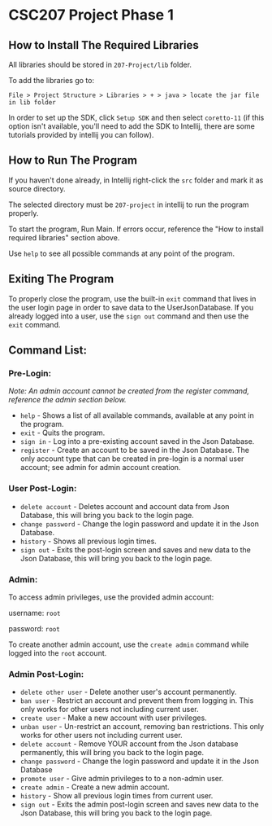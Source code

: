 # CSC207 Project Phase 1

## How to Install The Required Libraries

All libraries should be stored in `207-Project/lib` folder.

To add the libraries go to:

`File > Project Structure > Libraries > + > java > locate the jar file in lib folder` 

In order to set up the SDK, click `Setup SDK` and then select `coretto-11` (if this option isn't available, you'll need to add the SDK to Intellij, there are some tutorials provided by intellij you can follow).

## How to Run The Program

If you haven't done already, in Intellij right-click the `src` folder and mark it as source directory.

The selected directory must be `207-project` in intellij to run the program properly.

To start the program, Run Main. If errors occur, reference the "How to install required libraries" section above.

Use `help` to see all possible commands at any point of the program. 

## Exiting The Program

To properly close the program, use the built-in `exit` command that lives in the user login page in order to save data to the UserJsonDatabase. If you already logged into a user, use the `sign out` command and then use the `exit` command.

## Command List:

### Pre-Login:

*Note: An admin account cannot be created from the register command, reference the admin section below.*

* `help` - Shows a list of all available commands, available at any point in the program.
* `exit` - Quits the program.
* `sign in` - Log into a pre-existing account saved in the Json Database.
* `register` - Create an account to be saved in the Json Database. The only account type that can be created  in pre-login is a normal user account; see admin for admin account creation. 

### User Post-Login:

* `delete account` - Deletes account and account data from Json Database, this will bring you back to the login page.
* `change password` - Change the login password and update it in the Json Database.
* `history` - Shows all previous login times.
* `sign out` - Exits the post-login screen and saves and new data to the Json Database, this will bring you back to the login page.

### Admin:

To access admin privileges, use the provided admin account:

username: `root`

password: `root`

To create another admin account, use the `create admin` command while logged into the `root` account.

### Admin Post-Login:

* `delete other user` - Delete another user's account permanently.
* `ban user` - Restrict an account and prevent them from logging in. This only works for other users not including current user. 
* `create user` - Make a new account with user privileges.
* `unban user` - Un-restrict an account, removing ban restrictions. This only works for other users not including current user.
* `delete account` - Remove YOUR account from the Json database permanently, this will bring you back to the login page.
* `change password` - Change the login password and update it in the Json Database
* `promote user` - Give admin privileges to to a non-admin user.
* `create admin` - Create a new admin account.
* `history` - Show all previous login times from current user.
* `sign out` - Exits the admin post-login screen and saves new data to the Json Database, this will bring you back to the login page.
